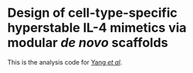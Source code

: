 # Design of cell-type-specific hyperstable IL-4 mimetics via modular _de novo_ scaffolds

This is the analysis code for [Yang _et al_](https://doi.org/10.1038/s41589-023-01313-6).
